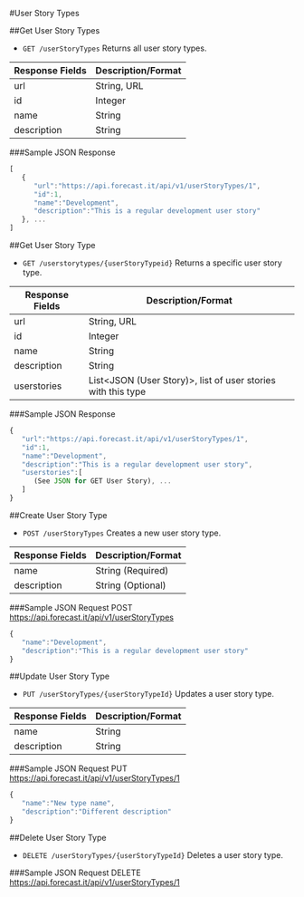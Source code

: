 #User Story Types

##Get User Story Types

* `GET /userStoryTypes` Returns all user story types.

|Response Fields | Description/Format|
|------------ | -------------|
|url | String, URL|
|id | Integer|
|name | String|
|description | String|

###Sample JSON Response
```javascript
[
   {
      "url":"https://api.forecast.it/api/v1/userStoryTypes/1",
      "id":1,
      "name":"Development",
      "description":"This is a regular development user story"
   }, ...
]
```

##Get User Story Type

* `GET /userstorytypes/{userStoryTypeid}` Returns a specific user story type.

|Response Fields | Description/Format|
|------------ | -------------|
|url | String, URL|
|id | Integer|
|name | String|
|description | String|
|userstories | List<JSON (User Story)>, list of user stories with this type|

###Sample JSON Response
```javascript
{
   "url":"https://api.forecast.it/api/v1/userStoryTypes/1",
   "id":1,
   "name":"Development",
   "description":"This is a regular development user story",
   "userstories":[
      (See JSON for GET User Story), ...
   ]
}
```

##Create User Story Type

* `POST /userStoryTypes` Creates a new user story type.

|Response Fields | Description/Format|
|------------ | -------------|
|name | String (Required)|
|description | String (Optional)|

###Sample JSON Request
POST https://api.forecast.it/api/v1/userStoryTypes

```javascript
{
   "name":"Development",
   "description":"This is a regular development user story"
}
```

##Update User Story Type

* `PUT /userStoryTypes/{userStoryTypeId}` Updates a user story type.

|Response Fields | Description/Format|
|------------ | -------------|
|name | String|
|description | String|

###Sample JSON Request
PUT https://api.forecast.it/api/v1/userStoryTypes/1

```javascript
{
   "name":"New type name",
   "description":"Different description"
}
```

##Delete User Story Type

* `DELETE /userStoryTypes/{userStoryTypeId}` Deletes a user story type.

###Sample JSON Request
DELETE https://api.forecast.it/api/v1/userStoryTypes/1
